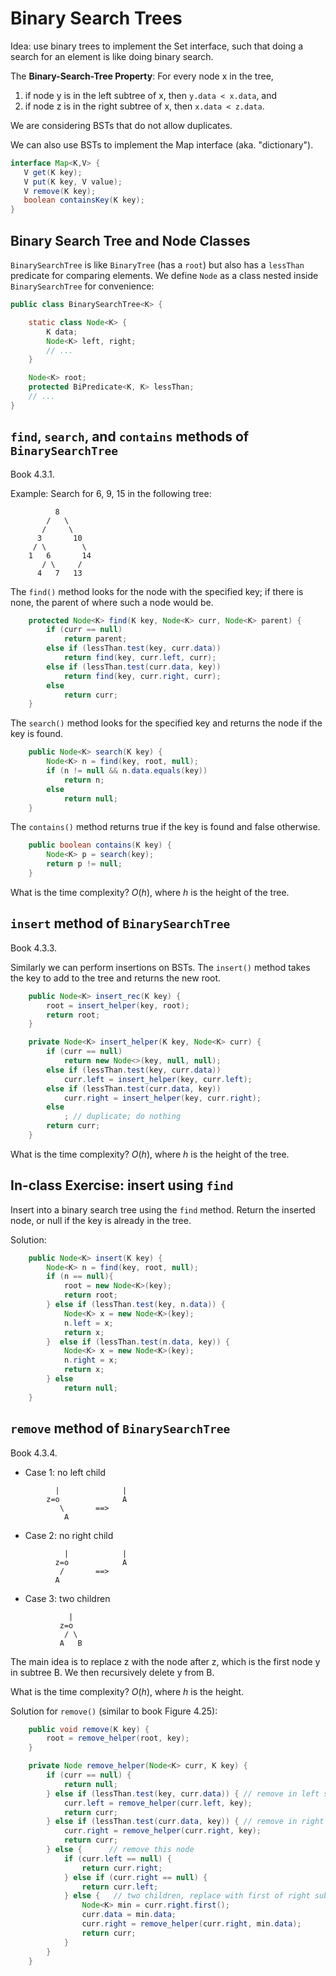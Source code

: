 # Binary Search Trees

Idea: use binary trees to implement the Set interface, such that doing
a search for an element is like doing binary search.

The **Binary-Search-Tree Property**:
For every node x in the tree,
1. if node y is in the left subtree of x, then `y.data < x.data`, and
2. if node z is in the right subtree of x, then `x.data < z.data`.

We are considering BSTs that do not allow duplicates.

We can also use BSTs to implement the Map interface (aka. "dictionary").

```java
interface Map<K,V> {
   V get(K key);
   V put(K key, V value);
   V remove(K key);
   boolean containsKey(K key);
}
```

## Binary Search Tree and Node Classes

`BinarySearchTree` is like `BinaryTree` (has a `root`) but also
has a `lessThan` predicate for comparing elements.
We define `Node` as a class nested inside `BinarySearchTree` for
convenience:


``` java
public class BinarySearchTree<K> {

    static class Node<K> {
        K data;
        Node<K> left, right;
        // ...
    }

    Node<K> root;
    protected BiPredicate<K, K> lessThan;
    // ...
}
```

## `find`, `search`, and `contains` methods of `BinarySearchTree`

Book 4.3.1.

Example: Search for 6, 9, 15 in the following tree:

```
          8
        /   \
       /     \
      3       10
     / \        \
    1   6       14
       / \     /
      4   7   13
```

The `find()` method looks for the node with the specified key; if there is none,
the parent of where such a node would be.

```java
    protected Node<K> find(K key, Node<K> curr, Node<K> parent) {
        if (curr == null)
            return parent;
        else if (lessThan.test(key, curr.data))
            return find(key, curr.left, curr);
        else if (lessThan.test(curr.data, key))
            return find(key, curr.right, curr);
        else
            return curr;
    }
```

The `search()` method looks for the specified key and returns the node
if the key is found.

```java
    public Node<K> search(K key) {
        Node<K> n = find(key, root, null);
        if (n != null && n.data.equals(key))
            return n;
        else
            return null;
    }
```

The `contains()` method returns true if the key is found and false otherwise.

```java
    public boolean contains(K key) {
        Node<K> p = search(key);
        return p != null;
    }
```

What is the time complexity? $O(h)$, where $h$ is the height of the tree.

## `insert` method of `BinarySearchTree`

Book 4.3.3.

Similarly we can perform insertions on BSTs. The `insert()` method takes
the key to add to the tree and returns the new root.

```java
    public Node<K> insert_rec(K key) {
        root = insert_helper(key, root);
        return root;
    }

    private Node<K> insert_helper(K key, Node<K> curr) {
        if (curr == null)
            return new Node<>(key, null, null);
        else if (lessThan.test(key, curr.data))
            curr.left = insert_helper(key, curr.left);
        else if (lessThan.test(curr.data, key))
            curr.right = insert_helper(key, curr.right);
        else
            ; // duplicate; do nothing
        return curr;
    }
```

What is the time complexity? $O(h)$, where $h$ is the height of the tree.

## In-class Exercise: insert using `find`

Insert into a binary search tree using the `find` method. Return the inserted node,
or null if the key is already in the tree.

Solution:

```java
    public Node<K> insert(K key) {
        Node<K> n = find(key, root, null);
        if (n == null){
            root = new Node<K>(key);
            return root;
        } else if (lessThan.test(key, n.data)) {
            Node<K> x = new Node<K>(key);
            n.left = x;
            return x;
        }  else if (lessThan.test(n.data, key)) {
            Node<K> x = new Node<K>(key);
            n.right = x;
            return x;
        } else
            return null;
    }
```

## `remove`  method of `BinarySearchTree`

Book 4.3.4.

* Case 1: no left child

```
          |              |
        z=o              A
           \       ==>
            A
```

* Case 2: no right child

```
            |            |
          z=o            A
           /       ==>
          A
```

* Case 3: two children

```
             |
           z=o
            / \
           A   B
```

The main idea is to replace z with the node after z, which is the
first node y in subtree B. We then recursively delete y from B.


<!-- Two cases to consider: -->

<!-- - Case a) B is y -->

<!-- ``` -->
<!--              |                  | -->
<!--            z=o        ==>       y -->
<!--             / \                / \ -->
<!--            A   y              A   C -->
<!--                 \ -->
<!--                  C -->
<!-- ``` -->

<!-- - Case b) B is not y (y is properly inside B) -->

<!-- ``` -->
<!--              |                  | -->
<!--            z=o        ==>       y -->
<!--             / \                / \ -->
<!--            A   B             A    B -->
<!--               ...                ... -->
<!--                |                  | -->
<!--                y                  C -->
<!--                 \ -->
<!--                  C -->
<!-- ``` -->

What is the time complexity? $O(h)$, where $h$ is the height.

Solution for `remove()` (similar to book Figure 4.25):

```java
    public void remove(K key) {
        root = remove_helper(root, key);
    }

    private Node remove_helper(Node<K> curr, K key) {
        if (curr == null) {
            return null;
        } else if (lessThan.test(key, curr.data)) { // remove in left subtree
            curr.left = remove_helper(curr.left, key);
            return curr;
        } else if (lessThan.test(curr.data, key)) { // remove in right subtree
            curr.right = remove_helper(curr.right, key);
            return curr;
        } else {      // remove this node
            if (curr.left == null) {
                return curr.right;
            } else if (curr.right == null) {
                return curr.left;
            } else {   // two children, replace with first of right subtree
                Node<K> min = curr.right.first();
                curr.data = min.data;
                curr.right = remove_helper(curr.right, min.data);
                return curr;
            }
        }
    }
```
